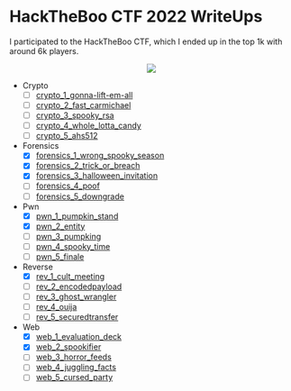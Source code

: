 # HackTheBoo CTF 2022 WriteUps

I participated to the HackTheBoo CTF, which I ended up in the top 1k with around 6k players.

<p align="center">
  <img src="https://user-images.githubusercontent.com/52219651/198597429-4ffb4bb3-58f3-4dec-a54f-e914d82aa0f3.png">
</p>

- Crypto
  - [ ] [crypto_1_gonna-lift-em-all](./crypto/crypto_1_gonna-lift-em-all/)
  - [ ] [crypto_2_fast_carmichael](./crypto/crypto_2_fast_carmichael/)
  - [ ] [crypto_3_spooky_rsa](./crypto/crypto_3_spooky_rsa/)
  - [ ] [crypto_4_whole_lotta_candy](./crypto/crypto_4_whole_lotta_candy/)
  - [ ] [crypto_5_ahs512](./crypto/crypto_5_ahs512/)
- Forensics
  - [x] [forensics_1_wrong_spooky_season](./forensics/forensics_1_wrong_spooky_season/)
  - [x] [forensics_2_trick_or_breach](./forensics/forensics_2_trick_or_breach/)
  - [x] [forensics_3_halloween_invitation](./forensics/forensics_3_halloween_invitation/)
  - [ ] [forensics_4_poof](./forensics/forensics_4_poof/)
  - [ ] [forensics_5_downgrade](./forensics/forensics_5_downgrade/)
- Pwn
  - [x] [pwn_1_pumpkin_stand](./pwn/pwn_1_pumpkin_stand/)
  - [x] [pwn_2_entity](./pwn/pwn_2_entity/)
  - [ ] [pwn_3_pumpking](./pwn/pwn_3_pumpking/)
  - [ ] [pwn_4_spooky_time](./pwn/pwn_4_spooky_time/)
  - [ ] [pwn_5_finale](./pwn/pwn_5_finale/)
- Reverse
  - [x] [rev_1_cult_meeting](./reverse/rev_1_cult_meeting/)
  - [ ] [rev_2_encodedpayload](./reverse/rev_2_encodedpayload/)
  - [ ] [rev_3_ghost_wrangler](./reverse/rev_3_ghost_wrangler/)
  - [ ] [rev_4_ouija](./reverse/rev_4_ouija/)
  - [ ] [rev_5_securedtransfer](./reverse/rev_5_securedtransfer/)
- Web
  - [x] [web_1_evaluation_deck](./web/web_1_evaluation_deck/)
  - [x] [web_2_spookifier](./web/web_2_spookifier/)
  - [ ] [web_3_horror_feeds](./web/web_3_horror_feeds/)
  - [ ] [web_4_juggling_facts](./web/web_4_juggling_facts/)
  - [ ] [web_5_cursed_party](./web/web_5_cursed_party/)
